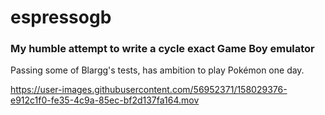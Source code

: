 # espressogb

### My humble attempt to write a cycle exact Game Boy emulator

Passing some of Blargg's tests, has ambition to play Pokémon one day.

https://user-images.githubusercontent.com/56952371/158029376-e912c1f0-fe35-4c9a-85ec-bf2d137fa164.mov
